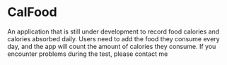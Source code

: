 # CalFood
An application that is still under development to record food calories and calories absorbed daily. Users need to add the food they consume every day, and the app will count the amount of calories they consume. If you encounter problems during the test, please contact me
